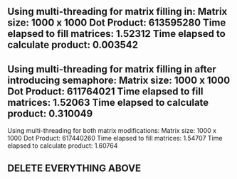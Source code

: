 Using multi-threading for matrix filling in:
Matrix size:                        1000 x 1000
Dot Product:                        613595280
Time elapsed to fill matrices:      1.52312
Time elapsed to calculate product:  0.003542
-------------------------------------------------------------------------
Using multi-threading for matrix filling in after introducing semaphore:
Matrix size:                        1000 x 1000
Dot Product:                        611764021
Time elapsed to fill matrices:      1.52063
Time elapsed to calculate product:  0.310049
-------------------------------------------------------------------------
Using multi-threading for both matrix modifications:
Matrix size:                        1000 x 1000
Dot Product:                        617440260
Time elapsed to fill matrices:      1.54707
Time elapsed to calculate product:  1.60764

DELETE EVERYTHING ABOVE
-------------------------------------------------------------------------
